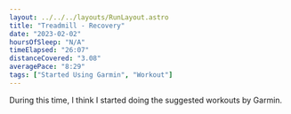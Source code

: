 ```yaml
---
layout: ../../../layouts/RunLayout.astro
title: "Treadmill - Recovery"
date: "2023-02-02"
hoursOfSleep: "N/A"
timeElapsed: "26:07"
distanceCovered: "3.08"
averagePace: "8:29"
tags: ["Started Using Garmin", "Workout"]
---
```


During this time, I think I started doing the suggested workouts by Garmin.

